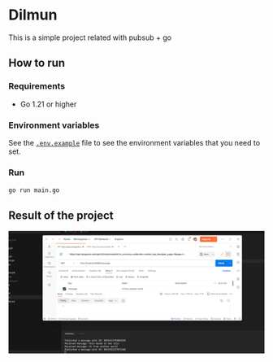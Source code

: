 # Dilmun

This is a simple project related with pubsub + go 

## How to run

### Requirements

- Go 1.21 or higher

### Environment variables

See the [`.env.example`](.env.example) file to see the environment variables that you need to set.

### Run

```bash
go run main.go
```

## Result of the project

![Example calling message endpoint](example.png)